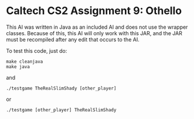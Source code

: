 # Caltech CS2 Assignment 9: Othello

This AI was written in Java as an included AI and does not use the wrapper classes.
Because of this, this AI will only work with this JAR, and the JAR must be recompiled
after any edit that occurs to the AI.

To test this code, just do:
```
make cleanjava
make java
```
and
```
./testgame TheRealSlimShady [other_player]
```
or
```
./testgame [other_player] TheRealSlimShady
```